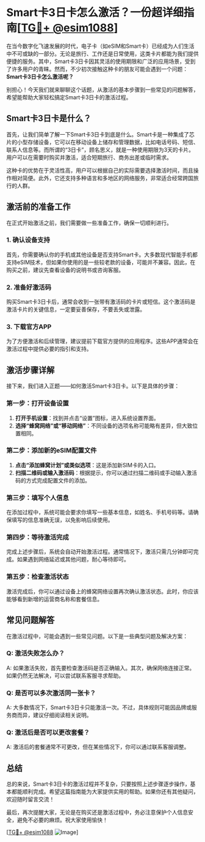 # Smart卡3日卡怎么激活？一份超详细指南[[TG💪+ @esim1088](https://t.me/s/esim1088)]

在当今数字化飞速发展的时代，电子卡（如eSIM和Smart卡）已经成为人们生活中不可或缺的一部分。无论是旅行、工作还是日常使用，这类卡片都能为我们提供便捷的服务。其中，Smart卡3日卡因其灵活的使用期限和广泛的应用场景，受到了许多用户的青睐。然而，不少初次接触这种卡的朋友可能会遇到一个问题：**Smart卡3日卡怎么激活呢？**

别担心！今天我们就来聊聊这个话题，从激活的基本步骤到一些常见的问题解答，希望能帮助大家轻松搞定Smart卡3日卡的激活过程。

## Smart卡3日卡是什么？

首先，让我们简单了解一下Smart卡3日卡到底是什么。Smart卡是一种集成了芯片的小型存储设备，它可以在移动设备上储存和管理数据，比如电话号码、短信、联系人信息等。而所谓的“3日卡”，顾名思义，就是一种使用期限为3天的卡片。用户可以在需要时购买并激活，适合短期旅行、商务出差或临时需求。

这种卡的优势在于灵活性高，用户可以根据自己的实际需要选择激活时间，而且操作相对简便。此外，它还支持多种语言和多地区的网络服务，非常适合经常跨国旅行的人群。

## 激活前的准备工作

在正式开始激活之前，我们需要做一些准备工作，确保一切顺利进行。

### 1. 确认设备支持

首先，你需要确认你的手机或其他设备是否支持Smart卡。大多数现代智能手机都支持eSIM技术，但如果你使用的是一些较老款的设备，可能并不兼容。因此，在购买之前，建议先查看设备的说明书或咨询客服。

### 2. 准备好激活码

购买Smart卡3日卡后，通常会收到一张带有激活码的卡片或短信。这个激活码是激活卡片的关键信息，一定要妥善保存，不要丢失或泄露。

### 3. 下载官方APP

为了方便激活和后续管理，建议提前下载官方提供的应用程序。这些APP通常会在激活过程中提供必要的指引和支持。

## 激活步骤详解

接下来，我们进入正题——如何激活Smart卡3日卡。以下是具体的步骤：

### 第一步：打开设备设置

1. **打开手机设置**：找到并点击“设置”图标，进入系统设置界面。
2. **选择“蜂窝网络”或“移动网络”**：不同设备的选项名称可能略有差异，但大致位置相同。

### 第二步：添加新的eSIM配置文件

1. **点击“添加蜂窝计划”或类似选项**：这是添加新SIM卡的入口。
2. **扫描二维码或输入激活码**：根据提示，你可以通过扫描二维码或手动输入激活码的方式完成配置文件的添加。

### 第三步：填写个人信息

在添加过程中，系统可能会要求你填写一些基本信息，如姓名、手机号码等。请确保填写的信息准确无误，以免影响后续使用。

### 第四步：等待激活完成

完成上述步骤后，系统会自动开始激活过程。通常情况下，激活只需几分钟即可完成。如果遇到网络延迟或其他问题，耐心等待即可。

### 第五步：检查激活状态

激活完成后，你可以通过设备上的蜂窝网络设置再次确认激活状态。此时，你应该能够看到新增的运营商名称和套餐信息。

## 常见问题解答

在激活过程中，可能会遇到一些常见问题。以下是一些典型问题及解决方案：

### Q: 激活失败怎么办？

A: 如果激活失败，首先要检查激活码是否正确输入。其次，确保网络连接正常。如果仍然无法解决，可以尝试联系客服寻求帮助。

### Q: 是否可以多次激活同一张卡？

A: 大多数情况下，Smart卡3日卡只能激活一次。不过，具体规则可能因品牌或服务商而异，建议仔细阅读相关说明。

### Q: 激活后是否可以更改套餐？

A: 激活后的套餐通常不可更改，但在某些情况下，你可以通过联系客服调整。

## 总结

总的来说，Smart卡3日卡的激活过程并不复杂，只要按照上述步骤逐步操作，基本都能顺利完成。希望这篇指南能为大家提供实用的帮助。如果你还有其他疑问，欢迎随时留言交流！

最后，再次提醒大家，无论是在购买还是激活过程中，务必注意保护个人信息安全，避免不必要的麻烦。祝大家使用愉快！

[[TG💪+ @esim1088](https://t.me/s/esim1088) ![Image](https://i.postimg.cc/4NQfJmqS/Snipaste-2025-05-13-00-14-12.png)]
